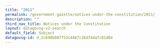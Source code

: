 ```yaml
---
title: "2011"
permalink: /government-gazette/notices-under-the-constitution/2011/
description: ""
third_nav_title: Notices under the Constitution
layout: datagovsg-v2-search
default_field: Subject
datagovsg-id: d_2c690b007f53c4467c26df4dafc81d04
---
```

